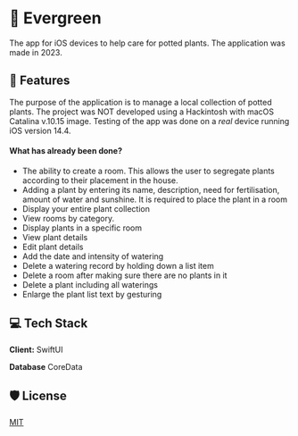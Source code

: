 # 🌱 Evergreen

The app for iOS devices to help care for potted plants. The application was made in 2023.

## 🧐 Features

The purpose of the application is to manage a local collection of potted plants. The project was NOT developed using a Hackintosh with macOS Catalina v.10.15 image. Testing of the app was done on a _real_ device running iOS version 14.4.

#### What has already been done?

-   The ability to create a room. This allows the user to segregate plants according to their placement in the house.
-   Adding a plant by entering its name, description, need for fertilisation, amount of water and sunshine. It is required to place the plant in a room
-   Display your entire plant collection
-   View rooms by category.
-   Display plants in a specific room
-   View plant details
-   Edit plant details
-   Add the date and intensity of watering
-   Delete a watering record by holding down a list item
-   Delete a room after making sure there are no plants in it
-   Delete a plant including all waterings
-   Enlarge the plant list text by gesturing

## 💻 Tech Stack

**Client:** SwiftUI

**Database** CoreData

## 🛡️ License

[MIT](https://choosealicense.com/licenses/mit/)
